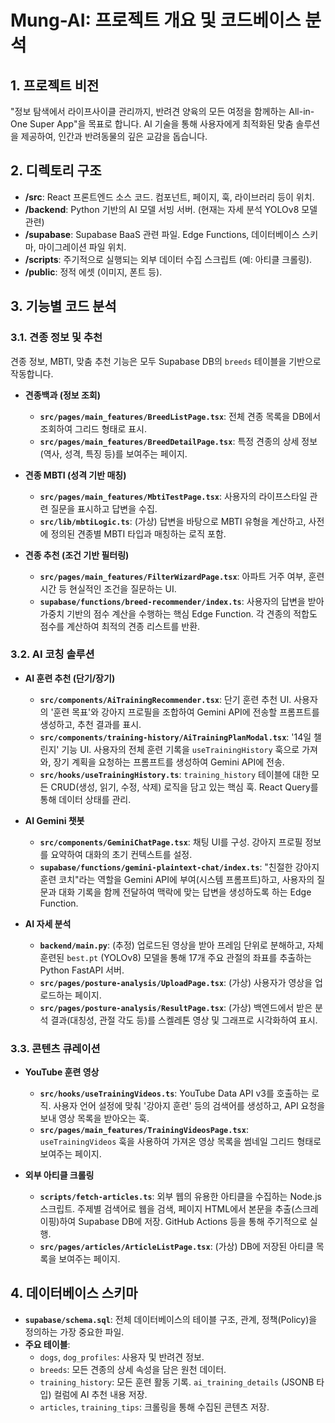 # Mung-AI: 프로젝트 개요 및 코드베이스 분석

## 1. 프로젝트 비전

"정보 탐색에서 라이프사이클 관리까지, 반려견 양육의 모든 여정을 함께하는 All-in-One Super App"을 목표로 합니다. AI 기술을 통해 사용자에게 최적화된 맞춤 솔루션을 제공하여, 인간과 반려동물의 깊은 교감을 돕습니다.

## 2. 디렉토리 구조

-   **/src**: React 프론트엔드 소스 코드. 컴포넌트, 페이지, 훅, 라이브러리 등이 위치.
-   **/backend**: Python 기반의 AI 모델 서빙 서버. (현재는 자세 분석 YOLOv8 모델 관련)
-   **/supabase**: Supabase BaaS 관련 파일. Edge Functions, 데이터베이스 스키마, 마이그레이션 파일 위치.
-   **/scripts**: 주기적으로 실행되는 외부 데이터 수집 스크립트 (예: 아티클 크롤링).
-   **/public**: 정적 에셋 (이미지, 폰트 등).

## 3. 기능별 코드 분석

### 3.1. 견종 정보 및 추천

견종 정보, MBTI, 맞춤 추천 기능은 모두 Supabase DB의 `breeds` 테이블을 기반으로 작동합니다.

-   **견종백과 (정보 조회)**
    -   **`src/pages/main_features/BreedListPage.tsx`**: 전체 견종 목록을 DB에서 조회하여 그리드 형태로 표시.
    -   **`src/pages/main_features/BreedDetailPage.tsx`**: 특정 견종의 상세 정보(역사, 성격, 특징 등)를 보여주는 페이지.

-   **견종 MBTI (성격 기반 매칭)**
    -   **`src/pages/main_features/MbtiTestPage.tsx`**: 사용자의 라이프스타일 관련 질문을 표시하고 답변을 수집.
    -   **`src/lib/mbtiLogic.ts`**: (가상) 답변을 바탕으로 MBTI 유형을 계산하고, 사전에 정의된 견종별 MBTI 타입과 매칭하는 로직 포함.

-   **견종 추천 (조건 기반 필터링)**
    -   **`src/pages/main_features/FilterWizardPage.tsx`**: 아파트 거주 여부, 훈련 시간 등 현실적인 조건을 질문하는 UI.
    -   **`supabase/functions/breed-recommender/index.ts`**: 사용자의 답변을 받아 가중치 기반의 점수 계산을 수행하는 핵심 Edge Function. 각 견종의 적합도 점수를 계산하여 최적의 견종 리스트를 반환.

### 3.2. AI 코칭 솔루션

-   **AI 훈련 추천 (단기/장기)**
    -   **`src/components/AiTrainingRecommender.tsx`**: 단기 훈련 추천 UI. 사용자의 '훈련 목표'와 강아지 프로필을 조합하여 Gemini API에 전송할 프롬프트를 생성하고, 추천 결과를 표시.
    -   **`src/components/training-history/AiTrainingPlanModal.tsx`**: '14일 챌린지' 기능 UI. 사용자의 전체 훈련 기록을 `useTrainingHistory` 훅으로 가져와, 장기 계획을 요청하는 프롬프트를 생성하여 Gemini API에 전송.
    -   **`src/hooks/useTrainingHistory.ts`**: `training_history` 테이블에 대한 모든 CRUD(생성, 읽기, 수정, 삭제) 로직을 담고 있는 핵심 훅. React Query를 통해 데이터 상태를 관리.

-   **AI Gemini 챗봇**
    -   **`src/components/GeminiChatPage.tsx`**: 채팅 UI를 구성. 강아지 프로필 정보를 요약하여 대화의 초기 컨텍스트를 설정.
    -   **`supabase/functions/gemini-plaintext-chat/index.ts`**: "친절한 강아지 훈련 코치"라는 역할을 Gemini API에 부여(시스템 프롬프트)하고, 사용자의 질문과 대화 기록을 함께 전달하여 맥락에 맞는 답변을 생성하도록 하는 Edge Function.

-   **AI 자세 분석**
    -   **`backend/main.py`**: (추정) 업로드된 영상을 받아 프레임 단위로 분해하고, 자체 훈련된 `best.pt` (YOLOv8) 모델을 통해 17개 주요 관절의 좌표를 추출하는 Python FastAPI 서버.
    -   **`src/pages/posture-analysis/UploadPage.tsx`**: (가상) 사용자가 영상을 업로드하는 페이지.
    -   **`src/pages/posture-analysis/ResultPage.tsx`**: (가상) 백엔드에서 받은 분석 결과(대칭성, 관절 각도 등)를 스켈레톤 영상 및 그래프로 시각화하여 표시.

### 3.3. 콘텐츠 큐레이션

-   **YouTube 훈련 영상**
    -   **`src/hooks/useTrainingVideos.ts`**: YouTube Data API v3를 호출하는 로직. 사용자 언어 설정에 맞춰 '강아지 훈련' 등의 검색어를 생성하고, API 요청을 보내 영상 목록을 받아오는 훅.
    -   **`src/pages/main_features/TrainingVideosPage.tsx`**: `useTrainingVideos` 훅을 사용하여 가져온 영상 목록을 썸네일 그리드 형태로 보여주는 페이지.

-   **외부 아티클 크롤링**
    -   **`scripts/fetch-articles.ts`**: 외부 웹의 유용한 아티클을 수집하는 Node.js 스크립트. 주제별 검색어로 웹을 검색, 페이지 HTML에서 본문을 추출(스크레이핑)하여 Supabase DB에 저장. GitHub Actions 등을 통해 주기적으로 실행.
    -   **`src/pages/articles/ArticleListPage.tsx`**: (가상) DB에 저장된 아티클 목록을 보여주는 페이지.

## 4. 데이터베이스 스키마

-   **`supabase/schema.sql`**: 전체 데이터베이스의 테이블 구조, 관계, 정책(Policy)을 정의하는 가장 중요한 파일.
-   **주요 테이블**:
    -   `dogs`, `dog_profiles`: 사용자 및 반려견 정보.
    -   `breeds`: 모든 견종의 상세 속성을 담은 원천 데이터.
    -   `training_history`: 모든 훈련 활동 기록. `ai_training_details` (JSONB 타입) 컬럼에 AI 추천 내용 저장.
    -   `articles`, `training_tips`: 크롤링을 통해 수집된 콘텐츠 저장.